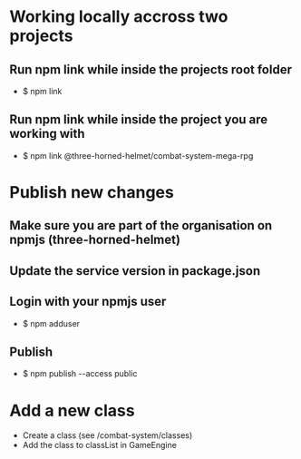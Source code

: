 # Working locally accross two projects
## Run npm link while inside the projects root folder
- $ npm link
## Run npm link while inside the project you are working with
- $ npm link @three-horned-helmet/combat-system-mega-rpg


# Publish new changes
## Make sure you are part of the organisation on npmjs (three-horned-helmet)
## Update the service version in package.json
## Login with your npmjs user
- $ npm adduser
## Publish
- $ npm publish --access public


# Add a new class
- Create a class (see /combat-system/classes)
- Add the class to classList in GameEngine
